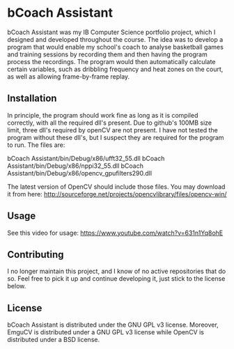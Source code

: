 # bCoach Assistant

bCoach Assistant was my IB Computer Science portfolio project, which I designed and developed throughout the course. The idea was to develop a program that would enable my school's coach to analyse basketball games and training sessions by recording them and then having the program process the recordings. The program would then automatically calculate certain variables, such as dribbling frequency and heat zones on the court, as well as allowing frame-by-frame replay.

## Installation

In principle, the program should work fine as long as it is compiled correctly, with all the required dll's present. Due to github's 100MB size limit, three dll's required by openCV are not present. I have not tested the program without these dll's, but I suspect they are required for the program to run. The files are: 

bCoach Assistant/bin/Debug/x86/ufft32_55.dll
bCoach Assistant/bin/Debug/x86/nppi32_55.dll
bCoach Assistant/bin/Debug/x86/opencv_gpufilters290.dll

The latest version of OpenCV should include those files. You may download it from here: http://sourceforge.net/projects/opencvlibrary/files/opencv-win/

## Usage

See this video for usage: https://www.youtube.com/watch?v=631n1Yq8ohE

## Contributing

I no longer maintain this project, and I know of no active repositories that do so. Feel free to pick it up and continue developing it, just stick to the license below.

## License

bCoach Assistant is distributed under the GNU GPL v3 license. Moreover, EmguCV is distributed under a GNU GPL v3 license while OpenCV is distributed under a BSD license.

